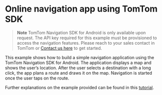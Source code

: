 # Online navigation app using TomTom SDK

> **Note**  TomTom Navigation SDK for Android is only available upon
> request. The API key required for this example must be provisioned to access the navigation features.
> Please reach to your sales contact in TomTom or [Contact us here](https://developer.tomtom.com/tomtom-sdk-for-android/request-access "Contact us") to get started.

This example shows how to build a simple navigation application using the TomTom Navigation SDK for Android.
The application displays a map and shows the user’s location. After the user selects a destination with a long click,
the app plans a route and draws it on the map. Navigation is started once the user taps on the route.

Further explanations on the example provided can be found in
this [tutorial](https://developer.tomtom.com/navigation/android/build-a-navigation-app/building-a-navigation-app).